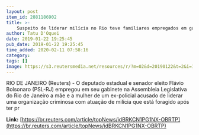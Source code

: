 ```yaml
---
layout: post
item_id: 2881186902
title: >-
    Suspeito de liderar milícia no Rio teve familiares empregados em gabinete de Flávio Bolsonaro
author: Tatu D'Oquei
date: 2019-01-22 19:25:45
pub_date: 2019-01-22 19:25:45
time_added: 2020-02-11 07:58:16
category: 
tags: []
image: https://s3.reutersmedia.net/resources/r/?m=02&d=20190122&t=2&i=1348528718&w=1200&r=LYNXNPEF0L17J-OBRTP
---
```


RIO DE JANEIRO (Reuters) - O deputado estadual e senador eleito Flávio Bolsonaro (PSL-RJ) empregou em seu gabinete na Assembleia Legislativa do Rio de Janeiro a mãe e a mulher de um ex-policial acusado de liderar uma organização criminosa com atuação de milícia que está foragido após ter pr

**Link:** [https://br.reuters.com/article/topNews/idBRKCN1PG1NX-OBRTP](https://br.reuters.com/article/topNews/idBRKCN1PG1NX-OBRTP)

